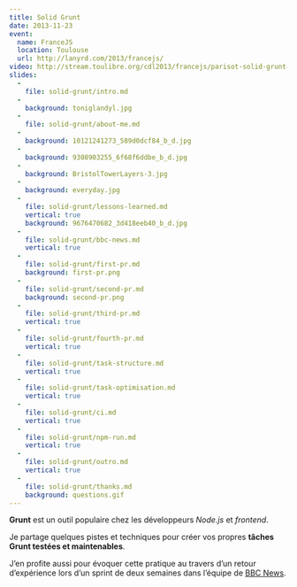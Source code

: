 ```yaml
---
title: Solid Grunt
date: 2013-11-23
event:
  name: FranceJS
  location: Toulouse
  url: http://lanyrd.com/2013/francejs/
video: http://stream.toulibre.org/cdl2013/francejs/parisot-solid-grunt-code-spaghetti-beton.mp4
slides:
  -
    file: solid-grunt/intro.md
  -
    background: toniglandyl.jpg
  -
    file: solid-grunt/about-me.md
  -
    background: 10121241273_589d0dcf84_b_d.jpg
  -
    background: 9308903255_6f68f6ddbe_b_d.jpg
  -
    background: BristolTowerLayers-3.jpg
  -
    background: everyday.jpg
  -
    file: solid-grunt/lessons-learned.md
    vertical: true
    background: 9676470682_3d418eeb40_b_d.jpg
  -
    file: solid-grunt/bbc-news.md
    vertical: true
  -
    file: solid-grunt/first-pr.md
    background: first-pr.png
  -
    file: solid-grunt/second-pr.md
    background: second-pr.png
  -
    file: solid-grunt/third-pr.md
    vertical: true
  -
    file: solid-grunt/fourth-pr.md
    vertical: true
  -
    file: solid-grunt/task-structure.md
    vertical: true
  -
    file: solid-grunt/task-optimisation.md
    vertical: true
  -
    file: solid-grunt/ci.md
    vertical: true
  -
    file: solid-grunt/npm-run.md
    vertical: true
  -
    file: solid-grunt/outro.md
    vertical: true
  -
    file: solid-grunt/thanks.md
    background: questions.gif
---
```


**Grunt** est un outil populaire chez les développeurs *Node.js* et *frontend*.

Je partage quelques pistes et techniques pour créer vos propres **tâches Grunt testées et maintenables**.

J’en profite aussi pour évoquer cette pratique au travers d’un retour d’expérience lors d’un sprint de deux semaines dans l’équipe de [BBC News](http://m.bbc.co.uk/news).
